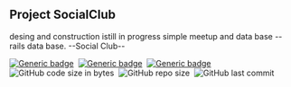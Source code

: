 ## Project SocialClub

desing and construction istill in progress
simple meetup and data base
--rails data base.
--Social Club--


[![Generic badge](https://img.shields.io/badge/Code-React-blue.svg)](https://shields.io/)&nbsp; [![Generic badge](https://img.shields.io/badge/Code-RubyOnRails-red.svg)](https://shields.io/)&nbsp; [![Generic badge](https://img.shields.io/badge/Code-JavaScript-yellow.svg)](https://shields.io/)&nbsp; ![GitHub code size in bytes](https://img.shields.io/github/languages/code-size/MarioR9/projectApp)&nbsp; ![GitHub repo size](https://img.shields.io/github/repo-size/MarioR9/projectApp?color=g&label=Repo%20Size)&nbsp; ![GitHub last commit](https://img.shields.io/github/last-commit/MarioR9/projectApp)

